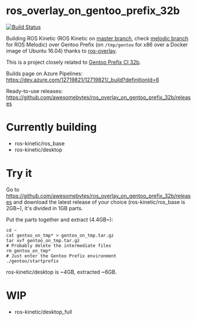 # ros_overlay_on_gentoo_prefix_32b
[![Build Status](https://dev.azure.com/12719821/12719821/_apis/build/status/awesomebytes.ros_overlay_on_gentoo_prefix_32b)](https://dev.azure.com/12719821/12719821/_build/latest?definitionId=6)

Building ROS Kinetic (ROS Kinetic on [master branch](https://github.com/awesomebytes/ros_overlay_on_gentoo_prefix_32b/tree/master), check [melodic branch](https://github.com/awesomebytes/ros_overlay_on_gentoo_prefix_32b/tree/melodic) for ROS Melodic) over Gentoo Prefix (on `/tmp/gentoo` for x86 over a Docker image of Ubuntu 16.04) thanks to [ros-overlay](https://github.com/ros/ros-overlay).

This is a project closely related to [Gentoo Prefix CI 32b](https://github.com/awesomebytes/gentoo_prefix_ci_32b).

Builds page on Azure Pipelines: https://dev.azure.com/12719821/12719821/_build?definitionId=6

Ready-to-use releases: https://github.com/awesomebytes/ros_overlay_on_gentoo_prefix_32b/releases

# Currently building

* ros-kinetic/ros_base
* ros-kinetic/desktop

# Try it

Go to https://github.com/awesomebytes/ros_overlay_on_gentoo_prefix_32b/releases and download the latest release of your choice (ros-kinetic/ros_base is 2GB~), it's divided in 1GB parts.

Put the parts together and extract (4.4GB~):
```
cd ~
cat gentoo_on_tmp* > gentoo_on_tmp.tar.gz
tar xvf gentoo_on_tmp.tar.gz
# Probably delete the intermediate files
rm gentoo_on_tmp*
# Just enter the Gentoo Prefix environment
./gentoo/startprefix
```

ros-kinetic/desktop is ~4GB, extracted ~6GB.

# WIP

* ros-kinetic/desktop_full
